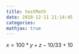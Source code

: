 ```yaml
---
title: testMath
date: 2018-12-11 21:14:45
categories:
mathjax: true
---
```


$x = 100 * y + z - 10 / 33 + 10 % 3$
